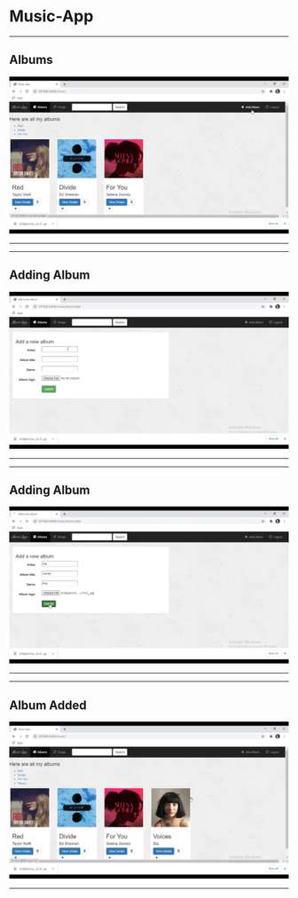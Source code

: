 # Music-App

-----------------------------------
## Albums
![Albums](https://github.com/Faizun-Faria/Music-App/blob/main/Preview/1.png)

-----------------------------------

-----------------------------------
## Adding Album
![Adding Album](https://github.com/Faizun-Faria/Music-App/blob/main/Preview/2.png)

-----------------------------------

-----------------------------------
## Adding Album
![Adding Album](https://github.com/Faizun-Faria/Music-App/blob/main/Preview/3.png)

-----------------------------------

-----------------------------------
## Album Added
![Album Added](https://github.com/Faizun-Faria/Music-App/blob/main/Preview/4.png)

-----------------------------------
